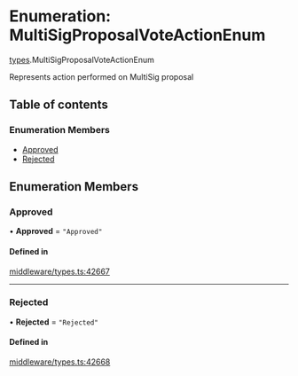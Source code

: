 # Enumeration: MultiSigProposalVoteActionEnum

[types](../wiki/types).MultiSigProposalVoteActionEnum

Represents action performed on MultiSig proposal

## Table of contents

### Enumeration Members

- [Approved](../wiki/types.MultiSigProposalVoteActionEnum#approved)
- [Rejected](../wiki/types.MultiSigProposalVoteActionEnum#rejected)

## Enumeration Members

### Approved

• **Approved** = ``"Approved"``

#### Defined in

[middleware/types.ts:42667](https://github.com/PolymeshAssociation/polymesh-sdk/blob/fe2e6dd1/src/middleware/types.ts#L42667)

___

### Rejected

• **Rejected** = ``"Rejected"``

#### Defined in

[middleware/types.ts:42668](https://github.com/PolymeshAssociation/polymesh-sdk/blob/fe2e6dd1/src/middleware/types.ts#L42668)
